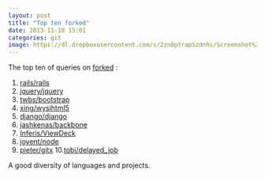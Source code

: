 ```yaml
---
layout: post
title: "Top ten forked"
date: 2013-11-18 15:01
categories: git
image: https://dl.dropboxusercontent.com/s/2zn0ptrap5zdnhs/Screenshot%202013-11-18%2014.59.49.png
---
```


The top ten of queries on [forked](http://forked.yannick.io) :


1. [rails/rails](https://github.com/rails/rails)
2. [jquery/jquery](https://github.com/jquery/jquery)
3. [twbs/bootstrap](https://github.com/twbs/bootstrap)
4. [xing/wysihtml5](https://github.com/xing/wysihtml5)
5. [django/django](https://github.com/django/django)
6. [jashkenas/backbone](https://github.com/jashkenas/backbone)
7. [Inferis/ViewDeck](https://github.com/Inferis/ViewDeck)
8. [joyent/node](https://github.com/joyent/node)
9. [pieter/gitx](https://github.com/pieter/gitx)
10.[tobi/delayed_job](https://github.com/tobi/delayed_job)

A good diversity of languages and projects.

